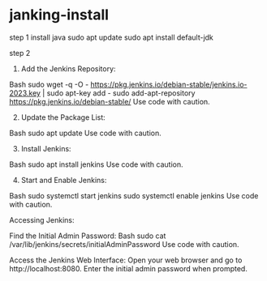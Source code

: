 # janking-install

step 1 install java 
  sudo apt update
sudo apt install default-jdk

step 2 
1. Add the Jenkins Repository:

Bash
sudo wget -q -O - https://pkg.jenkins.io/debian-stable/jenkins.io-2023.key | sudo apt-key add -
sudo add-apt-repository https://pkg.jenkins.io/debian-stable/
Use code with caution.

2. Update the Package List:

Bash
sudo apt update
Use code with caution.

3. Install Jenkins:

Bash
sudo apt install jenkins
Use code with caution.

4. Start and Enable Jenkins:

Bash
sudo systemctl start jenkins
sudo systemctl enable jenkins
Use code with caution.

Accessing Jenkins:

Find the Initial Admin Password:
Bash
sudo cat /var/lib/jenkins/secrets/initialAdminPassword
Use code with caution.

Access the Jenkins Web Interface: Open your web browser and go to http://localhost:8080. Enter the initial admin password when prompted.
